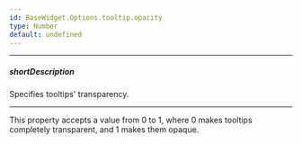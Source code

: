 ```yaml
---
id: BaseWidget.Options.tooltip.opacity
type: Number
default: undefined
---
```

---
##### shortDescription
Specifies tooltips' transparency.

---
This property accepts a value from 0 to 1, where 0 makes tooltips completely transparent, and 1 makes them opaque.